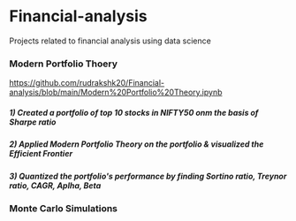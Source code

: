 # Financial-analysis
Projects related to financial analysis using data science

### **Modern Portfolio Thoery**
https://github.com/rudrakshk20/Financial-analysis/blob/main/Modern%20Portfolio%20Theory.ipynb

##### 1) Created a portfolio of top 10 stocks in NIFTY50 onm the basis of Sharpe ratio
##### 2) Applied Modern Portfolio Theory on the portfolio & visualized the Efficient Frontier
##### 3) Quantized the portfolio's performance by finding Sortino ratio, Treynor ratio, CAGR, Aplha, Beta


### **Monte Carlo Simulations**
